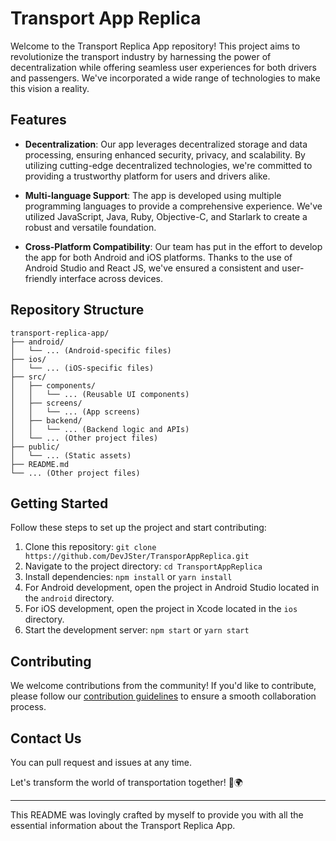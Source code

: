 # Transport App Replica

Welcome to the Transport Replica App repository! This project aims to revolutionize the transport industry by harnessing the power of decentralization while offering seamless user experiences for both drivers and passengers. We've incorporated a wide range of technologies to make this vision a reality.

## Features

- **Decentralization**: Our app leverages decentralized storage and data processing, ensuring enhanced security, privacy, and scalability. By utilizing cutting-edge decentralized technologies, we're committed to providing a trustworthy platform for users and drivers alike.

- **Multi-language Support**: The app is developed using multiple programming languages to provide a comprehensive experience. We've utilized JavaScript, Java, Ruby, Objective-C, and Starlark to create a robust and versatile foundation.

- **Cross-Platform Compatibility**: Our team has put in the effort to develop the app for both Android and iOS platforms. Thanks to the use of Android Studio and React JS, we've ensured a consistent and user-friendly interface across devices.

## Repository Structure

```
transport-replica-app/
├── android/
│   └── ... (Android-specific files)
├── ios/
│   └── ... (iOS-specific files)
├── src/
│   ├── components/
│   │   └── ... (Reusable UI components)
│   ├── screens/
│   │   └── ... (App screens)
│   ├── backend/
│   │   └── ... (Backend logic and APIs)
│   └── ... (Other project files)
├── public/
│   └── ... (Static assets)
├── README.md
└── ... (Other project files)
```

## Getting Started

Follow these steps to set up the project and start contributing:

1. Clone this repository: `git clone https://github.com/DevJSter/TransporAppReplica.git`
2. Navigate to the project directory: `cd TransportAppReplica`
3. Install dependencies: `npm install` or `yarn install`
4. For Android development, open the project in Android Studio located in the `android` directory.
5. For iOS development, open the project in Xcode located in the `ios` directory.
6. Start the development server: `npm start` or `yarn start`

## Contributing

We welcome contributions from the community! If you'd like to contribute, please follow our [contribution guidelines](CONTRIBUTING.md) to ensure a smooth collaboration process.

## Contact Us

You can pull request and issues at any time.

Let's transform the world of transportation together! 🚗🌍

---

This README was lovingly crafted by myself to provide you with all the essential information about the Transport Replica App.

